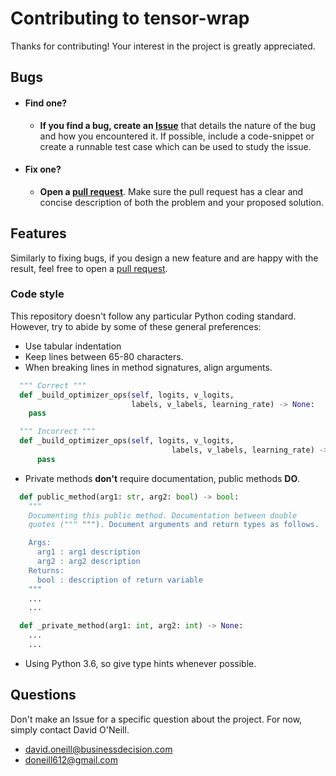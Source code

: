 # Contributing to tensor-wrap
Thanks for contributing! Your interest in the project is greatly appreciated.
## Bugs
- #### Find one?
  - **If you find a bug, create an [Issue](https://github.com/doneill612/tensor-wrap/issues)**
    that details the nature of the bug and how you encountered it. If possible,
    include a code-snippet or create a runnable test case which can be used to study
    the issue.
- #### Fix one?
  - **Open a [pull request](https://github.com/doneill612/tensor-wrap/pulls)**. Make
    sure the pull request has a clear and concise description of both the problem
    and your proposed solution.

## Features
Similarly to fixing bugs, if you design a new feature and are happy with the result,
feel free to open a [pull request](https://github.com/doneill612/tensor-wrap/pulls).

### Code style
This repository doesn't follow any particular Python coding standard. However,
try to abide by some of these general preferences:
- Use tabular indentation
- Keep lines between 65-80 characters.
- When breaking lines in method signatures, align arguments.
```python
  """ Correct """
  def _build_optimizer_ops(self, logits, v_logits,
                           labels, v_labels, learning_rate) -> None:
    pass

  """ Incorrect """
  def _build_optimizer_ops(self, logits, v_logits,
                                    labels, v_labels, learning_rate) -> None:
      pass
```
- Private methods **don't** require documentation, public methods **DO**.
```python
  def public_method(arg1: str, arg2: bool) -> bool:
    """
    Documenting this public method. Documentation between double
    quotes (""" """). Document arguments and return types as follows.

    Args:
      arg1 : arg1 description
      arg2 : arg2 description
    Returns:
      bool : description of return variable
    """
    ...
    ...

  def _private_method(arg1: int, arg2: int) -> None:
    ...
    ...
```
- Using Python 3.6, so give type hints whenever possible.

## Questions
Don't make an Issue for a specific question about the project. For now, simply
contact David O'Neill.
- david.oneill@businessdecision.com
- doneill612@gmail.com
